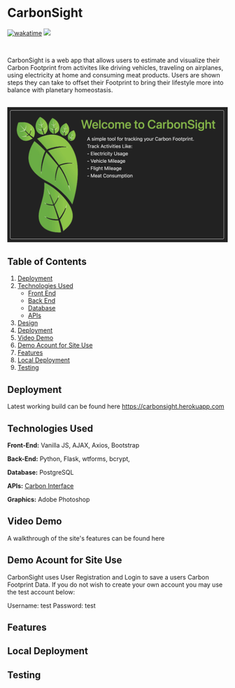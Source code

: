 # CarbonSight

[![wakatime](https://wakatime.com/badge/user/99e71179-209a-409a-b8bc-6612891d9ce9/project/4ab30f7c-113a-49c7-a677-d004906d678c.svg)](https://wakatime.com/badge/user/99e71179-209a-409a-b8bc-6612891d9ce9/project/4ab30f7c-113a-49c7-a677-d004906d678c) <img src="https://img.shields.io/github/languages/code-size/zataara/carbonsight">


<br>

CarbonSight is a web app that allows users to estimate and visualize their Carbon Footprint from activites like driving vehicles, traveling on airplanes, using electricity at home and consuming meat products. Users are shown steps they can take to offset their Footprint to bring their lifestyle more into balance with planetary homeostasis.

<br>

<img src='./static/imgs/Welcome_To_Carbonsight.png'>

## Table of Contents
1. [Deployment](#Deployment)
2. [Technologies Used](#TechnologiesUsed)
    * [Front End](#FrontEnd)
    * [Back End](#BackEnd)
    * [Database](#Database)
    * [APIs](#APIs)
2. [Design](#Design)
3. [Deployment](#Deployment)
4. [Video Demo](#VideoDemo)
5. [Demo Acount for Site Use](#DemoAccountForSiteUse)
6. [Features](#Features)
7. [Local Deployment](#LocalDeployment)
8. [Testing](#Testing)

## <a name='Deployemnt'></a>Deployment
Latest working build can be found here https://carbonsight.herokuapp.com

## <a name='TechnologiesUsed'></a>Technologies Used
<a name='FrontEnd'></a><b>Front-End:</b> Vanilla JS, AJAX, Axios, Bootstrap

<a name='BackEnd'></a><b>Back-End:</b> Python, Flask, wtforms, bcrypt, 

<a name='Database'></a><b>Database:</b> PostgreSQL

<a name='APIs'></a><b>APIs:</b> <a href='https://docs.carboninterface.com/'>Carbon Interface</a>

<a name='Graphics'></a><b>Graphics:</b> Adobe Photoshop

## <a name='VideoDemo'></a>Video Demo

A walkthrough of the site's features can be found <a>here</a>

## <a name='DemoAccountForSiteUse'></a>Demo Acount for Site Use

CarbonSight uses User Registration and Login to save a users Carbon Footprint Data. If you do not wish to create your own account you may use the test account below:

Username: test
Password: test

## <a name='Features'></a>Features

## <a name='LocalDeployment'></a>Local Deployment

## <a name='Testing'></a>Testing